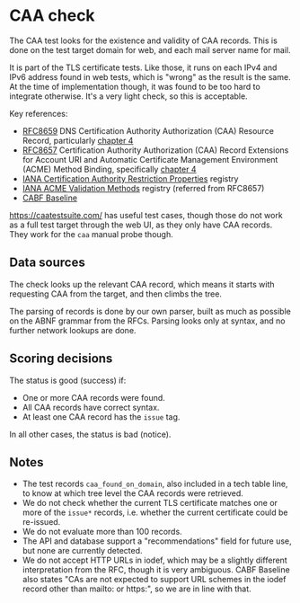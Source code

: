# CAA check

The CAA test looks for the existence and validity of CAA records. This is
done on the test target domain for web, and each mail server name for mail.

It is part of the TLS certificate tests.
Like those, it runs on each IPv4 and IPv6 address found in web tests,
which is "wrong" as the result is the same. At the time of implementation
though, it was found to be too hard to integrate otherwise.
It's a very light check, so this is acceptable.

Key references:
- [RFC8659](https://www.rfc-editor.org/rfc/rfc8659.html) DNS Certification Authority Authorization (CAA) Resource Record, particularly [chapter 4](https://www.rfc-editor.org/rfc/rfc8659.html#name-mechanism)
- [RFC8657](https://www.rfc-editor.org/rfc/rfc8657.html) Certification Authority Authorization (CAA) Record Extensions for Account URI and Automatic Certificate Management Environment (ACME) Method Binding, specifically [chapter 4](https://www.rfc-editor.org/rfc/rfc8657.html#name-extensions-to-the-caa-record)
- [IANA Certification Authority Restriction Properties](https://www.iana.org/assignments/pkix-parameters/pkix-parameters.xhtml#caa-properties) registry
- [IANA ACME Validation Methods](https://www.iana.org/assignments/acme/acme.xhtml#acme-validation-methods)  registry (referred from RFC8657)
- [CABF Baseline](https://cabforum.org/working-groups/server/baseline-requirements/documents/CA-Browser-Forum-TLS-BR-2.1.2.pdf)

https://caatestsuite.com/ has useful test cases, though those do not work
as a full test target through the web UI, as they only have CAA records.
They work for the `caa` manual probe though.

## Data sources

The check looks up the relevant CAA record, which means it starts with
requesting CAA from the target, and then climbs the tree.

The parsing of records is done by our own parser, built as much as
possible on the ABNF grammar from the RFCs.
Parsing looks only at syntax, and no further network lookups are done.

## Scoring decisions

The status is good (success) if:

* One or more CAA records were found.
* All CAA records have correct syntax.
* At least one CAA record has the `issue` tag.

In all other cases, the status is bad (notice).

## Notes

* The test records `caa_found_on_domain`, also included in a tech table
  line, to know at which tree level the CAA records were retrieved.
* We do not check whether the current TLS certificate matches
  one or more of the `issue*` records, i.e. whether the current
  certificate could be re-issued.
* We do not evaluate more than 100 records.
* The API and database support a "recommendations" field for future use,
  but none are currently detected.
* We do not accept HTTP URLs in iodef, which may be a slightly 
  different interpretation from the RFC, though it is very ambiguous.
  CABF Baseline also states "CAs are not expected to support URL schemes in
  the iodef record other than mailto: or https:", so we are in line with that.
